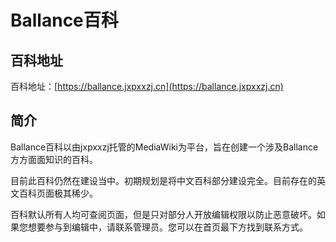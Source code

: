 # Ballance百科

## 百科地址

百科地址：[https://ballance.jxpxxzj.cn](https://ballance.jxpxxzj.cn)

## 简介

Ballance百科以由jxpxxzj托管的MediaWiki为平台，旨在创建一个涉及Ballance方方面面知识的百科。

目前此百科仍然在建设当中。初期规划是将中文百科部分建设完全。目前存在的英文百科页面极其稀少。

百科默认所有人均可查阅页面，但是只对部分人开放编辑权限以防止恶意破坏。如果您想要参与到编辑中，请联系管理员。您可以在首页最下方找到联系方式。
